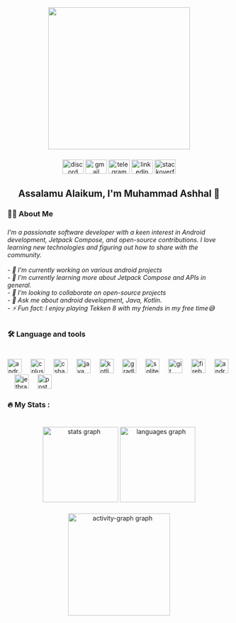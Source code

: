 <div align="center">
  <img height="320" src="https://github.com/user-attachments/assets/09b71f5e-08fa-4d48-813c-54eab3b1ece6"  />
</div>

###

<div align="center">
  <img src="https://raw.githubusercontent.com/maurodesouza/profile-readme-generator/master/src/assets/icons/social/discord/default.svg" width="48" height="32" alt="discord logo"  />
  <img src="https://raw.githubusercontent.com/maurodesouza/profile-readme-generator/master/src/assets/icons/social/gmail/default.svg" width="48" height="32" alt="gmail logo"  />
  <img src="https://raw.githubusercontent.com/maurodesouza/profile-readme-generator/master/src/assets/icons/social/telegram/default.svg" width="48" height="32" alt="telegram logo"  />
  <img src="https://raw.githubusercontent.com/maurodesouza/profile-readme-generator/master/src/assets/icons/social/linkedin/default.svg" width="48" height="32" alt="linkedin logo"  />
  <img src="https://raw.githubusercontent.com/maurodesouza/profile-readme-generator/master/src/assets/icons/social/stackoverflow/default.svg" width="48" height="32" alt="stackoverflow logo"  />
</div>

###

<h2 align="center">Assalamu Alaikum, I'm Muhammad Ashhal 👋</h2>

###

<h3 align="left">👩‍💻  About Me</h3>

###

<h6 align="left">I'm a passionate software developer with a keen interest in Android development, Jetpack Compose, and open-source contributions. I love learning new technologies and figuring out how to share with the community. <br><br>- 🔭 I’m currently working on various android projects<br>- 🌱 I’m currently learning more about Jetpack Compose and APIs in general.<br>- 👯 I’m looking to collaborate on open-source projects<br>- 💬 Ask me about android development, Java, Kotlin.<br>- ⚡ Fun fact: I enjoy playing Tekken 8 with my friends in my free time😅</h6>

###

<h3 align="left">🛠 Language and tools</h3>

###

<br clear="both">

<div align="left">
  <img src="https://cdn.simpleicons.org/android/3DDC84" height="32" alt="android logo"  />
  <img width="12" />
  <img src="https://cdn.simpleicons.org/c++/00599C" height="32" alt="cplusplus logo"  />
  <img width="12" />
  <img src="https://cdn.jsdelivr.net/gh/devicons/devicon/icons/csharp/csharp-original.svg" height="32" alt="csharp logo"  />
  <img width="12" />
  <img src="https://cdn.jsdelivr.net/gh/devicons/devicon/icons/java/java-original.svg" height="32" alt="java logo"  />
  <img width="12" />
  <img src="https://cdn.jsdelivr.net/gh/devicons/devicon/icons/kotlin/kotlin-original.svg" height="32" alt="kotlin logo"  />
  <img width="12" />
  <img src="https://cdn.simpleicons.org/gradle/02303A" height="32" alt="gradle logo"  />
  <img width="12" />
  <img src="https://cdn.simpleicons.org/sqlite/003B57" height="32" alt="sqlite logo"  />
  <img width="12" />
  <img src="https://cdn.simpleicons.org/git/F05032" height="32" alt="git logo"  />
  <img width="12" />
  <img src="https://cdn.simpleicons.org/firebase/FFCA28" height="32" alt="firebase logo"  />
  <img width="12" />
  <img src="https://cdn.simpleicons.org/androidstudio/3DDC84" height="32" alt="androidstudio logo"  />
  <img width="12" />
  <img src="https://cdn.jsdelivr.net/gh/devicons/devicon/icons/jetbrains/jetbrains-original.svg" height="32" alt="jetbrains logo"  />
  <img width="12" />
  <img src="https://cdn.simpleicons.org/postman/FF6C37" height="32" alt="postman logo"  />
</div>

###

<h3 align="left">🔥   My Stats :</h3>

###

<br clear="both">

<div align="center">
  <img src="https://github-readme-stats-vert-three.vercel.app/api?username=MAshhal&hide_title=false&hide_rank=true&show_icons=true&include_all_commits=true&count_private=true&disable_animations=false&theme=gruvbox&locale=en&hide_border=false&order=1" height="170" alt="stats graph"  />
  <img src="https://github-readme-stats-vert-three.vercel.app/api/top-langs?username=MAshhal&locale=en&hide_title=false&layout=compact&card_width=320&langs_count=8&theme=gruvbox&hide_border=false&order=2" height="170" alt="languages graph"  />
</div>

###

<div align="center">
  <img src="https://github-readme-activity-graph.vercel.app/graph?username=MAshhal&radius=16&theme=gruvbox&area=true&order=5&hide_border=false&hide_title=false" height="230" alt="activity-graph graph"  />
</div>

###

<br clear="both">

<!-- <img src="https://raw.githubusercontent.com/MAshhal/MAshhal/output/snake.svg" alt="Snake animation" /> -->

###
